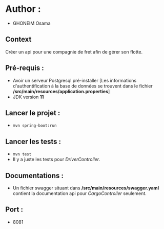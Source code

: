 # Author :
- GHONEIM Osama

## Context
Créer un api pour une compagnie de fret afin de gérer son flotte.

## Pré-requis :
- Avoir un serveur Postgresql pré-installer [Les informations d'authentification à la base de données se trouvent dans le fichier **/src/main/resources/application.properties**]
- JDK version **11**

## Lancer le projet : 
- ```mvn spring-boot:run```

## Lancer les tests :
- ```mvn test```
- Il y a juste les tests pour *DriverController*.

## Documentations :
- Un fichier swagger situant dans **/src/main/resources/swagger.yaml** contient la documentation api pour *CargoController* seulement.

## Port :
- 8081
